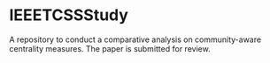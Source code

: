 # IEEETCSSStudy
A repository to conduct a comparative analysis on community-aware centrality measures.
The paper is submitted for review.